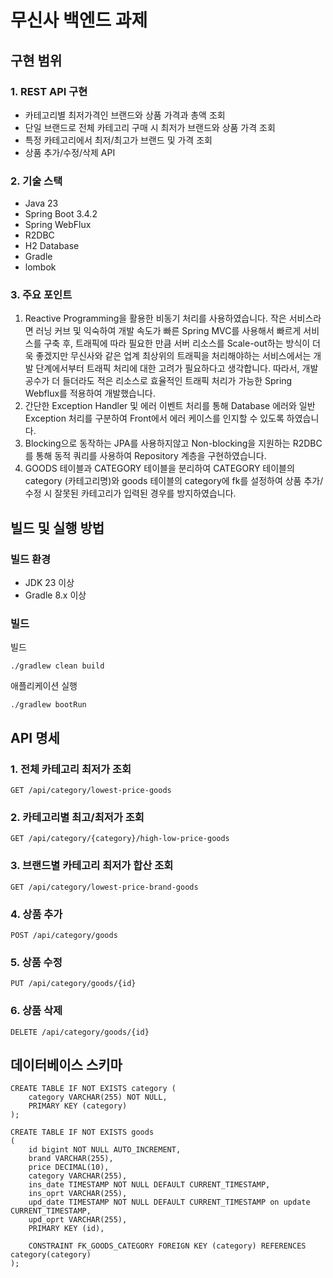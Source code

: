 # 무신사 백엔드 과제

## 구현 범위

### 1. REST API 구현
- 카테고리별 최저가격인 브랜드와 상품 가격과 총액 조회
- 단일 브랜드로 전체 카테고리 구매 시 최저가 브랜드와 상품 가격 조회
- 특정 카테고리에서 최저/최고가 브랜드 및 가격 조회
- 상품 추가/수정/삭제 API

### 2. 기술 스택
- Java 23
- Spring Boot 3.4.2
- Spring WebFlux
- R2DBC
- H2 Database
- Gradle
- lombok

### 3. 주요 포인트
1. Reactive Programming을 활용한 비동기 처리를 사용하였습니다. 작은 서비스라면 러닝 커브 및 익숙하여 개발 속도가 빠른 Spring MVC를 사용해서 빠르게 서비스를 구축 후, 트래픽에 따라 필요한 만큼 서버 리소스를 Scale-out하는 방식이 더욱 좋겠지만 무신사와 같은 업계 최상위의 트래픽을 처리해야하는 서비스에서는 개발 단계에서부터 트래픽 처리에 대한 고려가 필요하다고 생각합니다. 따라서, 개발 공수가 더 들더라도 적은 리소스로 효율적인 트래픽 처리가 가능한 Spring Webflux를 적용하여 개발했습니다.
2. 간단한 Exception Handler 및 에러 이벤트 처리를 통해 Database 에러와 일반 Exception 처리를 구분하여 Front에서 에러 케이스를 인지할 수 있도록 하였습니다.
3. Blocking으로 동작하는 JPA를 사용하지않고 Non-blocking을 지원하는 R2DBC를 통해 동적 쿼리를 사용하여 Repository 계층을 구현하였습니다.
4. GOODS 테이블과 CATEGORY 테이블을 분리하여 CATEGORY 테이블의 category (카테고리명)와 goods 테이블의 category에 fk를 설정하여 상품 추가/수정 시 잘못된 카테고리가 입력된 경우를 방지하였습니다.

## 빌드 및 실행 방법

### 빌드 환경
- JDK 23 이상
- Gradle 8.x 이상

### 빌드
빌드
```
./gradlew clean build
```

애플리케이션 실행
```
./gradlew bootRun
```

## API 명세

### 1. 전체 카테고리 최저가 조회
```
GET /api/category/lowest-price-goods
```

### 2. 카테고리별 최고/최저가 조회
```
GET /api/category/{category}/high-low-price-goods
```

### 3. 브랜드별 카테고리 최저가 합산 조회
```
GET /api/category/lowest-price-brand-goods
```

### 4. 상품 추가
```
POST /api/category/goods
```

### 5. 상품 수정
```
PUT /api/category/goods/{id}
```

### 6. 상품 삭제
```
DELETE /api/category/goods/{id}
```

## 데이터베이스 스키마
```
CREATE TABLE IF NOT EXISTS category (
    category VARCHAR(255) NOT NULL,
    PRIMARY KEY (category)
);

CREATE TABLE IF NOT EXISTS goods
(
    id bigint NOT NULL AUTO_INCREMENT,
    brand VARCHAR(255),
    price DECIMAL(10),
    category VARCHAR(255),
    ins_date TIMESTAMP NOT NULL DEFAULT CURRENT_TIMESTAMP,
    ins_oprt VARCHAR(255),
    upd_date TIMESTAMP NOT NULL DEFAULT CURRENT_TIMESTAMP on update CURRENT_TIMESTAMP,
    upd_oprt VARCHAR(255),
    PRIMARY KEY (id),

    CONSTRAINT FK_GOODS_CATEGORY FOREIGN KEY (category) REFERENCES category(category)
);
```